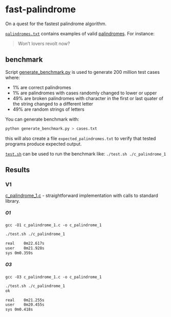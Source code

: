 # fast-palindrome
On a quest for the fastest palindrome algorithm.

[`palindromes.txt`](https://github.com/msztylko/fast-palindrome) contains examples of valid [palindromes](https://en.wikipedia.org/wiki/Palindrome). For instance:
> Won’t lovers revolt now?

## benchmark

Script [generate_benchmark.py](https://github.com/msztylko/fast-palindrome/blob/master/generate_benchmark.py) is used to generate 200 million test cases where:
 - 1% are correct palindromes
 - 1% are palindromes with cases randomly changed to lower or upper
 - 49% are broken palindromes with character in the first or last quater of the string changed to a different letter
 - 49% are random strings of letters

You can generate benchmark with:

```bash
python generate_benchmark.py > cases.txt
```
this will also create a file `expected_palindromes.txt` to verify that tested programs produce expected output.

[`test.sh`](https://github.com/msztylko/fast-palindrome/blob/master/test.sh) can be used to run the benchmark like: `./test.sh ./c_palindrome_1`

## Results

### V1
[c_palindrome_1.c](https://github.com/msztylko/fast-palindrome/blob/master/c_palindrome_1.c) - straightforward implementation with calls to standard library.

##### O1

`gcc -O1 c_palindrome_1.c -o c_palindrome_1`

```bash
./test.sh ./c_palindrome_1                                                                                      ok

real	0m22.617s
user	0m21.928s
sys	0m0.359s
```

##### O3

`gcc -O3 c_palindrome_1.c -o c_palindrome_1`

```bash
./test.sh ./c_palindrome_1                                                                                      
ok

real	0m21.255s
user	0m20.455s
sys	0m0.418s
```

